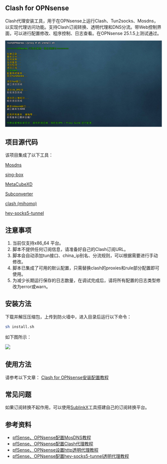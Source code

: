 ## Clash for OPNsense
Clash代理安装工具，用于在OPNsense上运行Clash、Tun2socks、Mosdns，以实现代理访问功能。支持Clash订阅转换、透明代理和DNS分流。带Web控制界面，可以进行配置修改、程序控制、日志查看。在OPNsense 25.1.5上测试通过。

![](https://github.com/Opnwall/Clash-for-OPNsense/blob/main/images/install.png)

## 项目源代码
该项目集成了以下工具：

[Mosdns](https://github.com/IrineSistiana/mosdns) 

[sing-box](https://github.com/SagerNet/sing-box) 

[MetaCubeXD](https://github.com/MetaCubeX/metacubexd) 

[Subconverter](https://github.com/tindy2013/subconverter)

[clash (mihomo)](https://github.com/MetaCubeX/mihomo/releases) 

[hev-socks5-tunnel](https://github.com/heiher/hev-socks5-tunnel)

## 注意事项
1. 当前仅支持x86_64 平台。
2. 脚本不提供任何订阅信息，请准备好自己的Clash订阅URL。
3. 脚本会自动添加tun接口、china_ip别名、分流规则，可以根据需要进行手动修改。
4. 脚本已集成了可用的默认配置，只需替换clash的proxies和rule部分配置即可使用。
5. 为减少长期运行保存的日志数量，在调试完成后，请将所有配置的日志类型修改为error或warn。

## 安装方法
下载并解压压缩包，上传到防火墙中，进入目录后运行以下命令：

```bash
sh install.sh
```

如下图所示：

![](https://pfchina.org/wp-content/uploads/2025/01/021.png)

## 使用方法
请参考以下文章：
[Clash for OPNsense安装配置教程](https://pfchina.org/?p=14148)

## 常见问题
如果订阅转换不起作用，可以使用[SublinkX](https://github.com/gooaclok819/sublinkX)工具搭建自己的订阅转换平台。

## 参考资料
- [pfSense、OPNsense配置MosDNS教程](https://pfchina.org/?p=14088)  
- [pfSense、OPNsense配置Clash代理教程](https://pfchina.org/?p=10526)   
- [pfSense、OPNsense设置http透明代理教程](https://pfchina.org/?p=13572)  
- [pfSense、OPNsense配置hev-socks5-tunnel透明代理教程](https://pfchina.org/?p=14551)
